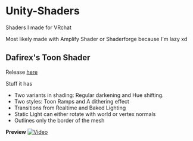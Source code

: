 # Unity-Shaders
Shaders I made for VRchat

Most likely made with Amplify Shader or Shaderforge because I'm lazy xd

## Dafirex's Toon Shader

Release [here](https://github.com/Dafirex/Unity-Shaders/releases)

Stuff it has
- Two variants in shading: Regular darkening and Hue shifting.
- Two styles: Toon Ramps and A dithering effect
- Transitions from Realtime and Baked Lighting
- Static Light can either rotate with world or vertex normals
- Outlines only the border of the mesh

**Preview**
[![Video](https://puu.sh/BFYaY/f601dc85c4.jpg)](https://streamable.com/qmk2q)

